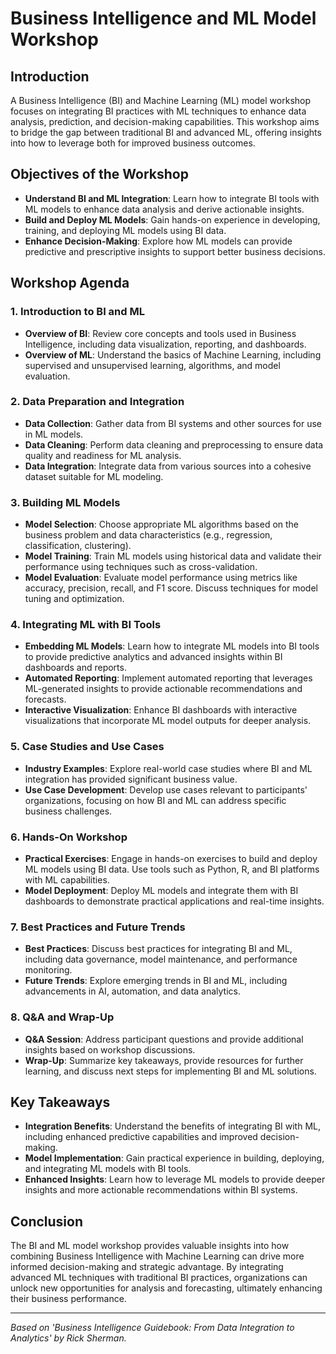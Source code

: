 # Business Intelligence and ML Model Workshop

## Introduction

A Business Intelligence (BI) and Machine Learning (ML) model workshop focuses on integrating BI practices with ML techniques to enhance data analysis, prediction, and decision-making capabilities. This workshop aims to bridge the gap between traditional BI and advanced ML, offering insights into how to leverage both for improved business outcomes.

## Objectives of the Workshop

- **Understand BI and ML Integration**: Learn how to integrate BI tools with ML models to enhance data analysis and derive actionable insights.
- **Build and Deploy ML Models**: Gain hands-on experience in developing, training, and deploying ML models using BI data.
- **Enhance Decision-Making**: Explore how ML models can provide predictive and prescriptive insights to support better business decisions.

## Workshop Agenda

### 1. Introduction to BI and ML
- **Overview of BI**: Review core concepts and tools used in Business Intelligence, including data visualization, reporting, and dashboards.
- **Overview of ML**: Understand the basics of Machine Learning, including supervised and unsupervised learning, algorithms, and model evaluation.

### 2. Data Preparation and Integration
- **Data Collection**: Gather data from BI systems and other sources for use in ML models.
- **Data Cleaning**: Perform data cleaning and preprocessing to ensure data quality and readiness for ML analysis.
- **Data Integration**: Integrate data from various sources into a cohesive dataset suitable for ML modeling.

### 3. Building ML Models
- **Model Selection**: Choose appropriate ML algorithms based on the business problem and data characteristics (e.g., regression, classification, clustering).
- **Model Training**: Train ML models using historical data and validate their performance using techniques such as cross-validation.
- **Model Evaluation**: Evaluate model performance using metrics like accuracy, precision, recall, and F1 score. Discuss techniques for model tuning and optimization.

### 4. Integrating ML with BI Tools
- **Embedding ML Models**: Learn how to integrate ML models into BI tools to provide predictive analytics and advanced insights within BI dashboards and reports.
- **Automated Reporting**: Implement automated reporting that leverages ML-generated insights to provide actionable recommendations and forecasts.
- **Interactive Visualization**: Enhance BI dashboards with interactive visualizations that incorporate ML model outputs for deeper analysis.

### 5. Case Studies and Use Cases
- **Industry Examples**: Explore real-world case studies where BI and ML integration has provided significant business value.
- **Use Case Development**: Develop use cases relevant to participants' organizations, focusing on how BI and ML can address specific business challenges.

### 6. Hands-On Workshop
- **Practical Exercises**: Engage in hands-on exercises to build and deploy ML models using BI data. Use tools such as Python, R, and BI platforms with ML capabilities.
- **Model Deployment**: Deploy ML models and integrate them with BI dashboards to demonstrate practical applications and real-time insights.

### 7. Best Practices and Future Trends
- **Best Practices**: Discuss best practices for integrating BI and ML, including data governance, model maintenance, and performance monitoring.
- **Future Trends**: Explore emerging trends in BI and ML, including advancements in AI, automation, and data analytics.

### 8. Q&A and Wrap-Up
- **Q&A Session**: Address participant questions and provide additional insights based on workshop discussions.
- **Wrap-Up**: Summarize key takeaways, provide resources for further learning, and discuss next steps for implementing BI and ML solutions.

## Key Takeaways

- **Integration Benefits**: Understand the benefits of integrating BI with ML, including enhanced predictive capabilities and improved decision-making.
- **Model Implementation**: Gain practical experience in building, deploying, and integrating ML models with BI tools.
- **Enhanced Insights**: Learn how to leverage ML models to provide deeper insights and more actionable recommendations within BI systems.

## Conclusion

The BI and ML model workshop provides valuable insights into how combining Business Intelligence with Machine Learning can drive more informed decision-making and strategic advantage. By integrating advanced ML techniques with traditional BI practices, organizations can unlock new opportunities for analysis and forecasting, ultimately enhancing their business performance.

---

*Based on 'Business Intelligence Guidebook: From Data Integration to Analytics' by Rick Sherman.*

